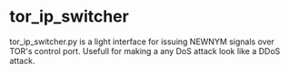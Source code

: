# tor_ip_switcher
tor_ip_switcher.py is a light interface for issuing NEWNYM signals over TOR's control port. Usefull for making a any DoS attack look like a DDoS attack.
